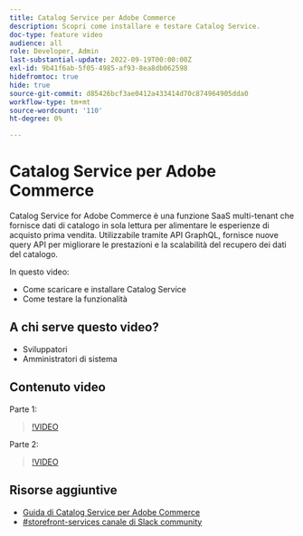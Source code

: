 ```yaml
---
title: Catalog Service per Adobe Commerce
description: Scopri come installare e testare Catalog Service.
doc-type: feature video
audience: all
role: Developer, Admin
last-substantial-update: 2022-09-19T00:00:00Z
exl-id: 9b41f6ab-5f05-4985-af93-8ea8db062598
hidefromtoc: true
hide: true
source-git-commit: d85426bcf3ae0412a433414d70c874964905dda0
workflow-type: tm+mt
source-wordcount: '110'
ht-degree: 0%

---
```


# Catalog Service per Adobe Commerce

Catalog Service for Adobe Commerce è una funzione SaaS multi-tenant che fornisce dati di catalogo in sola lettura per alimentare le esperienze di acquisto prima vendita. Utilizzabile tramite API GraphQL, fornisce nuove query API per migliorare le prestazioni e la scalabilità del recupero dei dati del catalogo.

In questo video:

- Come scaricare e installare Catalog Service
- Come testare la funzionalità

## A chi serve questo video?

- Sviluppatori
- Amministratori di sistema

## Contenuto video

Parte 1:

>[!VIDEO](https://video.tv.adobe.com/v/3415599?quality=12&learn=on)

Parte 2:

>[!VIDEO](https://video.tv.adobe.com/v/3415600?quality=12&learn=on)

## Risorse aggiuntive

- [Guida di Catalog Service per Adobe Commerce](https://experienceleague.adobe.com/docs/commerce-merchant-services/catalog-service/guide-overview.html)
- [#storefront-services canale di Slack community](https://magentocommeng.slack.com/?redir=%2Farchives%2FC03HVPG8RS4)
